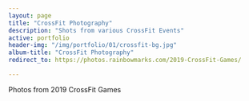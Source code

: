 ```yaml
---
layout: page
title: "CrossFit Photography"
description: "Shots from various CrossFit Events"
active: portfolio
header-img: "/img/portfolio/01/crossfit-bg.jpg"
album-title: "CrossFit Photography"
redirect_to: https://photos.rainbowmarks.com/2019-CrossFit-Games/

---
```

Photos from 2019 CrossFit Games

